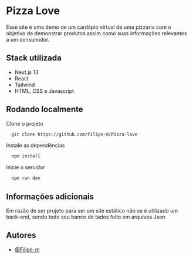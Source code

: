 # Pizza Love

Esse site é uma demo de um cardápio virtual de uma pizzaria com o objetivo de demonstrar produtos assim como suas informações relevantes a um consumidor.

## Stack utilizada

* Next.js 13
* React
* Tailwind
* HTML, CSS e Javascript

## Rodando localmente

Clone o projeto

```bash
  git clone https://github.com/Filipe-m/Pizza-love
```

Instale as dependências

```bash
  npm install
```

Inicie o servidor

```bash
  npm run dev
```

## Informações adicionais

Em razão de ser projeto para ser um site estático não se é utilizado um back-end, sendo todo seu banco de tados feito em arquivos Json

## Autores

* [@Filipe-m](https://github.com/Filipe-m)
